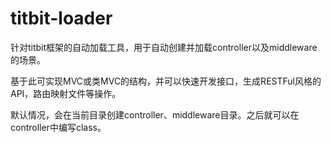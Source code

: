 # titbit-loader

针对titbit框架的自动加载工具，用于自动创建并加载controller以及middleware的场景。

基于此可实现MVC或类MVC的结构，并可以快速开发接口，生成RESTFul风格的API，路由映射文件等操作。

默认情况，会在当前目录创建controller、middleware目录。之后就可以在controller中编写class。
